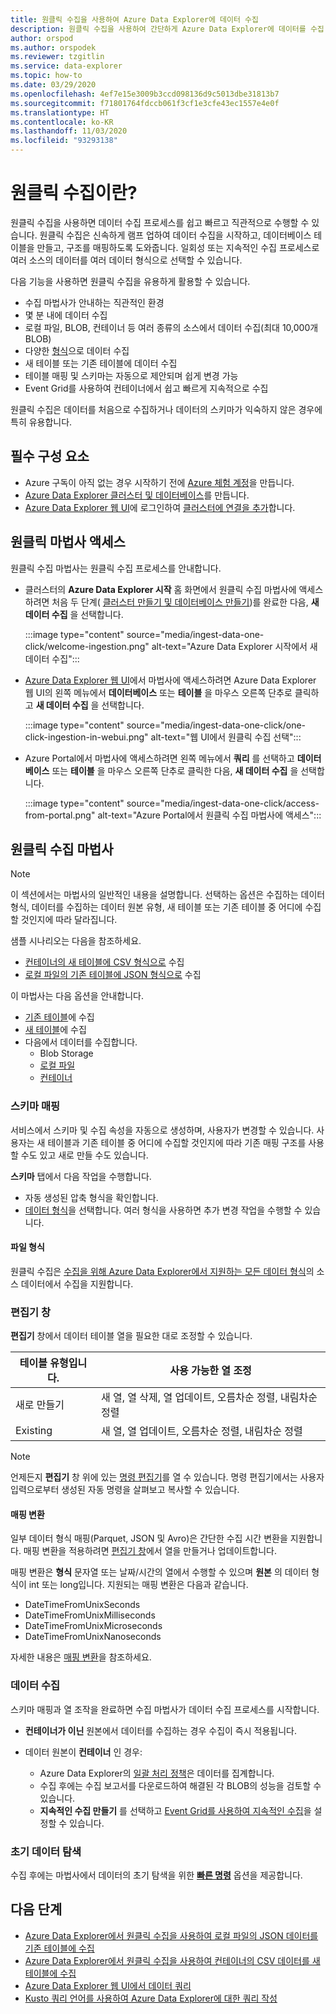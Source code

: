 ```yaml
---
title: 원클릭 수집을 사용하여 Azure Data Explorer에 데이터 수집
description: 원클릭 수집을 사용하여 간단하게 Azure Data Explorer에 데이터를 수집(로드)하는 방법에 대한 개요입니다.
author: orspod
ms.author: orspodek
ms.reviewer: tzgitlin
ms.service: data-explorer
ms.topic: how-to
ms.date: 03/29/2020
ms.openlocfilehash: 4ef7e15e3009b3ccd098136d9c5013dbe31813b7
ms.sourcegitcommit: f71801764fdccb061f3cf1e3cfe43ec1557e4e0f
ms.translationtype: HT
ms.contentlocale: ko-KR
ms.lasthandoff: 11/03/2020
ms.locfileid: "93293138"
---
```

# <a name="what-is-one-click-ingestion"></a>원클릭 수집이란?

원클릭 수집을 사용하면 데이터 수집 프로세스를 쉽고 빠르고 직관적으로 수행할 수 있습니다. 원클릭 수집은 신속하게 램프 업하여 데이터 수집을 시작하고, 데이터베이스 테이블을 만들고, 구조를 매핑하도록 도와줍니다. 일회성 또는 지속적인 수집 프로세스로 여러 소스의 데이터를 여러 데이터 형식으로 선택할 수 있습니다.

다음 기능을 사용하면 원클릭 수집을 유용하게 활용할 수 있습니다.

* 수집 마법사가 안내하는 직관적인 환경
* 몇 분 내에 데이터 수집
* 로컬 파일, BLOB, 컨테이너 등 여러 종류의 소스에서 데이터 수집(최대 10,000개 BLOB)
* 다양한 [형식](#file-formats)으로 데이터 수집
* 새 테이블 또는 기존 테이블에 데이터 수집
* 테이블 매핑 및 스키마는 자동으로 제안되며 쉽게 변경 가능
* Event Grid를 사용하여 컨테이너에서 쉽고 빠르게 지속적으로 수집

원클릭 수집은 데이터를 처음으로 수집하거나 데이터의 스키마가 익숙하지 않은 경우에 특히 유용합니다.

## <a name="prerequisites"></a>필수 구성 요소

* Azure 구독이 아직 없는 경우 시작하기 전에 [Azure 체험 계정](https://azure.microsoft.com/free/)을 만듭니다.
* [Azure Data Explorer 클러스터 및 데이터베이스](create-cluster-database-portal.md)를 만듭니다.
* [Azure Data Explorer 웹 UI](https://dataexplorer.azure.com/)에 로그인하여 [클러스터에 연결을 추가](web-query-data.md#add-clusters)합니다.

## <a name="access-the-one-click-wizard"></a>원클릭 마법사 액세스

원클릭 수집 마법사는 원클릭 수집 프로세스를 안내합니다.

* 클러스터의 **Azure Data Explorer 시작** 홈 화면에서 원클릭 수집 마법사에 액세스하려면 처음 두 단계( [클러스터 만들기 및 데이터베이스 만들기](#prerequisites))를 완료한 다음, **새 데이터 수집** 을 선택합니다.

    :::image type="content" source="media/ingest-data-one-click/welcome-ingestion.png" alt-text="Azure Data Explorer 시작에서 새 데이터 수집":::

* [Azure Data Explorer 웹 UI](https://dataexplorer.azure.com/)에서 마법사에 액세스하려면 Azure Data Explorer 웹 UI의 왼쪽 메뉴에서 **데이터베이스** 또는 **테이블** 을 마우스 오른쪽 단추로 클릭하고 **새 데이터 수집** 을 선택합니다.

    :::image type="content" source="media/ingest-data-one-click/one-click-ingestion-in-webui.png" alt-text="웹 UI에서 원클릭 수집 선택":::

* Azure Portal에서 마법사에 액세스하려면 왼쪽 메뉴에서 **쿼리** 를 선택하고 **데이터베이스** 또는 **테이블** 을 마우스 오른쪽 단추로 클릭한 다음, **새 데이터 수집** 을 선택합니다.

    :::image type="content" source="media/ingest-data-one-click/access-from-portal.png" alt-text="Azure Portal에서 원클릭 수집 마법사에 액세스":::

## <a name="one-click-ingestion-wizard"></a>원클릭 수집 마법사

> [!NOTE]
> 이 섹션에서는 마법사의 일반적인 내용을 설명합니다. 선택하는 옵션은 수집하는 데이터 형식, 데이터를 수집하는 데이터 원본 유형, 새 테이블 또는 기존 테이블 중 어디에 수집할 것인지에 따라 달라집니다.
>
> 샘플 시나리오는 다음을 참조하세요.
> * [컨테이너의 새 테이블에 CSV 형식으로](one-click-ingestion-new-table.md) 수집
> * [로컬 파일의 기존 테이블에 JSON 형식으로](one-click-ingestion-existing-table.md) 수집 

이 마법사는 다음 옵션을 안내합니다.
   * [기존 테이블](one-click-ingestion-existing-table.md)에 수집
   * [새 테이블](one-click-ingestion-new-table.md)에 수집
   * 다음에서 데이터를 수집합니다.
      * Blob Storage
      * [로컬 파일](one-click-ingestion-existing-table.md)
      * [컨테이너](one-click-ingestion-new-table.md)


### <a name="schema-mapping"></a>스키마 매핑

서비스에서 스키마 및 수집 속성을 자동으로 생성하며, 사용자가 변경할 수 있습니다. 사용자는 새 테이블과 기존 테이블 중 어디에 수집할 것인지에 따라 기존 매핑 구조를 사용할 수도 있고 새로 만들 수도 있습니다.

**스키마** 탭에서 다음 작업을 수행합니다.
   * 자동 생성된 압축 형식을 확인합니다.
   * [데이터 형식](#file-formats)을 선택합니다. 여러 형식을 사용하면 추가 변경 작업을 수행할 수 있습니다.

#### <a name="file-formats"></a>파일 형식

원클릭 수집은 [수집을 위해 Azure Data Explorer에서 지원하는 모든 데이터 형식](ingestion-supported-formats.md)의 소스 데이터에서 수집을 지원합니다.

### <a name="editor-window"></a>편집기 창

**편집기** 창에서 데이터 테이블 열을 필요한 대로 조정할 수 있습니다. 

|테이블 유형입니다.  |사용 가능한 열 조정  |
|---------|---------|
|새로 만들기     | 새 열, 열 삭제, 열 업데이트, 오름차순 정렬, 내림차순 정렬  |
|Existing     | 새 열, 열 업데이트, 오름차순 정렬, 내림차순 정렬  |

>[!NOTE]
> 언제든지 **편집기** 창 위에 있는 [명령 편집기](one-click-ingestion-new-table.md#command-editor)를 열 수 있습니다. 명령 편집기에서는 사용자 입력으로부터 생성된 자동 명령을 살펴보고 복사할 수 있습니다.

#### <a name="mapping-transformations"></a>매핑 변환

일부 데이터 형식 매핑(Parquet, JSON 및 Avro)은 간단한 수집 시간 변환을 지원합니다. 매핑 변환을 적용하려면 [편집기 창](#editor-window)에서 열을 만들거나 업데이트합니다.

매핑 변환은 **형식** 문자열 또는 날짜/시간의 열에서 수행할 수 있으며 **원본** 의 데이터 형식이 int 또는 long입니다. 지원되는 매핑 변환은 다음과 같습니다.
* DateTimeFromUnixSeconds
* DateTimeFromUnixMilliseconds
* DateTimeFromUnixMicroseconds
* DateTimeFromUnixNanoseconds

자세한 내용은 [매핑 변환](kusto/management/mappings.md#mapping-transformations)을 참조하세요.

### <a name="data-ingestion"></a>데이터 수집

스키마 매핑과 열 조작을 완료하면 수집 마법사가 데이터 수집 프로세스를 시작합니다. 

* **컨테이너가 이닌** 원본에서 데이터를 수집하는 경우 수집이 즉시 적용됩니다.

* 데이터 원본이 **컨테이너** 인 경우:
    * Azure Data Explorer의 [일괄 처리 정책](kusto/management/batchingpolicy.md)은 데이터를 집계합니다. 
    * 수집 후에는 수집 보고서를 다운로드하여 해결된 각 BLOB의 성능을 검토할 수 있습니다. 
    * **지속적인 수집 만들기** 를 선택하고 [Event Grid를 사용하여 지속적인 수집](one-click-ingestion-new-table.md#create-continuous-ingestion-for-container)을 설정할 수 있습니다.
 
### <a name="initial-data-exploration"></a>초기 데이터 탐색
   
수집 후에는 마법사에서 데이터의 초기 탐색을 위한 **[빠른 명령](one-click-ingestion-existing-table.md#explore-quick-queries-and-tools)** 옵션을 제공합니다.

## <a name="next-steps"></a>다음 단계

* [Azure Data Explorer에서 원클릭 수집을 사용하여 로컬 파일의 JSON 데이터를 기존 테이블에 수집](one-click-ingestion-existing-table.md)
* [Azure Data Explorer에서 원클릭 수집을 사용하여 컨테이너의 CSV 데이터를 새 테이블에 수집](one-click-ingestion-new-table.md)
* [Azure Data Explorer 웹 UI에서 데이터 쿼리](web-query-data.md)
* [Kusto 쿼리 언어를 사용하여 Azure Data Explorer에 대한 쿼리 작성](write-queries.md)
